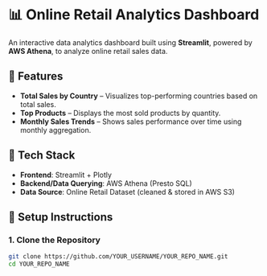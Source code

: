 # 📊 Online Retail Analytics Dashboard

An interactive data analytics dashboard built using **Streamlit**, powered by **AWS Athena**, to analyze online retail sales data.

## 🚀 Features

- **Total Sales by Country** – Visualizes top-performing countries based on total sales.
- **Top Products** – Displays the most sold products by quantity.
- **Monthly Sales Trends** – Shows sales performance over time using monthly aggregation.

## 🧰 Tech Stack

- **Frontend**: Streamlit + Plotly
- **Backend/Data Querying**: AWS Athena (Presto SQL)
- **Data Source**: Online Retail Dataset (cleaned & stored in AWS S3)

## 🔧 Setup Instructions

### 1. Clone the Repository

```bash
git clone https://github.com/YOUR_USERNAME/YOUR_REPO_NAME.git
cd YOUR_REPO_NAME
